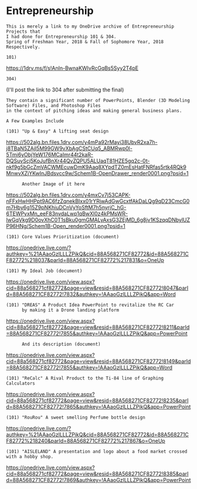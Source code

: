 # Entrepreneurship

	This is merely a link to my OneDrive archive of Entrepreneurship Projects that
	I had done for Entrepreneurship 101 & 304. 
	Spring of Freshman Year, 2018 & Fall of Sophomore Year, 2018 Respectively.
	
	101) 
https://1drv.ms/f/s!AnIn-BwnaKWIvRcGqBs5Syy2T4pE
	
	304) 
(I'll post the link to 304 after submitting the final)

	They contain a significant number of PowerPoints, Blender (3D Modeling Software) Files, and Photoshop Files 
	in the context of pitching ideas and making general business plans.
	
	A Few Examples Include
	
	(101) "Up & Easy" A lifting seat design
https://502alg.bn.files.1drv.com/y4mPa92rMayi38UbvR2xa7h-j8TBaN5ZAjI5M99GW9vXbAgCStCUq5_ABMRwp0l-5Tmi6yObjYeW176MCaImr44t2kaR-DQSuvScj5KoJufBnXr44QvZQPU5ALUaqT81HZE5gq2c-0t-nkf9g5bGcZmVACWMEcuwDmK9Aaq8XYpdTZ0mEsHatFNRfas5rtk4RQk9MnwvXZjYKwInJBdsvcc9w/Schem1B-OpenDrawer_render0001.png?psid=1
	
	      Another Image of it here
https://502alg.bn.files.1drv.com/y4mxCv7j53CAPK-nFFxHwHHPpt9AC6fzZqnekBIxx01rYRjwAdGwGcxtfAkDaLQg9qD23CmcG0m7Hby6g15Z9pNKhiuDCnVyYoSftM7h5nyrjC_hG-6TEWPyxMn_eeF83nvdaLwp1qBwXl0z4kPMsWR-IwGqVkg9D0ovXhC0T1sBku0gmGMALyAxsG3ZEjMD_6g8jv1KSzqqDNbylUZP96HNg/Schem1B-Open_render0001.png?psid=1
	
	(101) Core Values Prioritization (document)
https://onedrive.live.com/?authkey=%21AAaoGzlLLLZPikQ&cid=88A568271CF82772&id=88A568271CF82772%218037&parId=88A568271CF82772%217831&o=OneUp

	(101) My Ideal Job (document)
https://onedrive.live.com/view.aspx?cid=88a568271cf82772&page=view&resid=88A568271CF82772!8047&parId=88A568271CF82772!7832&authkey=!AAaoGzlLLLZPikQ&app=Word
	
	(101) "DREAS" A Product Idea PowerPoint to revitalize the RC Car 
	      by making it a Drone landing platform
https://onedrive.live.com/view.aspx?cid=88a568271cf82772&page=view&resid=88A568271CF82772!8211&parId=88A568271CF82772!7855&authkey=!AAaoGzlLLLZPikQ&app=PowerPoint
	      
	      And its description (document)
https://onedrive.live.com/view.aspx?cid=88a568271cf82772&page=view&resid=88A568271CF82772!8149&parId=88A568271CF82772!7855&authkey=!AAaoGzlLLLZPikQ&app=Word

	(101) "ReCalc" A Rival Product to the Ti-84 line of Graphing Calculators
https://onedrive.live.com/view.aspx?cid=88a568271cf82772&page=view&resid=88A568271CF82772!8235&parId=88A568271CF82772!7865&authkey=!AAaoGzlLLLZPikQ&app=PowerPoint

	(101) "RouRou" A sweet smelling Perfume bottle design
https://onedrive.live.com/?authkey=%21AAaoGzlLLLZPikQ&cid=88A568271CF82772&id=88A568271CF82772%218240&parId=88A568271CF82772%217867&o=OneUp

	(101) "AISLELAND" A presentation and logo about a food market crossed with a hobby shop.
https://onedrive.live.com/view.aspx?cid=88a568271cf82772&page=view&resid=88A568271CF82772!8385&parId=88A568271CF82772!7869&authkey=!AAaoGzlLLLZPikQ&app=PowerPoint
	
